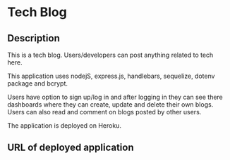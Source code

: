 # Tech Blog

## Description

This is a tech blog. Users/developers can post anything related to tech here.

This application uses nodejS, express.js, handlebars, sequelize, dotenv package and bcrypt. 

Users have option to sign up/log in and after logging in they can see there dashboards where they can create, update and delete their own blogs. Users can also read and comment on blogs posted by other users.

The application is deployed on Heroku.

## URL of deployed application

